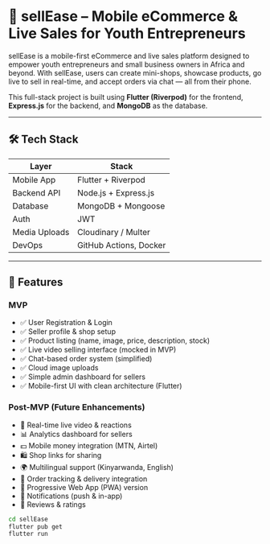 # 📱 sellEase – Mobile eCommerce & Live Sales for Youth Entrepreneurs

sellEase is a mobile-first eCommerce and live sales platform designed to empower youth entrepreneurs and small business owners in Africa and beyond. With sellEase, users can create mini-shops, showcase products, go live to sell in real-time, and accept orders via chat — all from their phone.

This full-stack project is built using **Flutter (Riverpod)** for the frontend, **Express.js** for the backend, and **MongoDB** as the database.

---

## 🛠 Tech Stack

| Layer         | Stack                      |
|---------------|----------------------------|
| Mobile App    | Flutter + Riverpod         |
| Backend API   | Node.js + Express.js       |
| Database      | MongoDB + Mongoose         |
| Auth          | JWT                        |
| Media Uploads | Cloudinary / Multer        |
| DevOps        | GitHub Actions, Docker     |

---

## 🎯 Features

### MVP
- ✅ User Registration & Login
- ✅ Seller profile & shop setup
- ✅ Product listing (name, image, price, description, stock)
- ✅ Live video selling interface (mocked in MVP)
- ✅ Chat-based order system (simplified)
- ✅ Cloud image uploads
- ✅ Simple admin dashboard for sellers
- ✅ Mobile-first UI with clean architecture (Flutter)

### Post-MVP (Future Enhancements)
- 🎥 Real-time live video & reactions
- 📊 Analytics dashboard for sellers
- 💵 Mobile money integration (MTN, Airtel)
- 🛍 Shop links for sharing
- 🌍 Multilingual support (Kinyarwanda, English)
- 🚚 Order tracking & delivery integration
- 📲 Progressive Web App (PWA) version
- 🔔 Notifications (push & in-app)
- 💬 Reviews & ratings


```bash
cd sellEase
flutter pub get
flutter run

